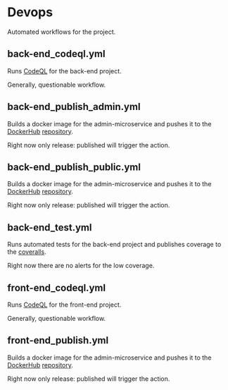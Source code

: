 # Devops
Automated workflows for the project.

## back-end_codeql.yml
Runs [CodeQL](https://codeql.github.com/) for the back-end project.

Generally, questionable workflow. 

## back-end_publish_admin.yml
Builds a docker image for the admin-microservice and pushes it to the [DockerHub](https://hub.docker.com/) [repository](https://hub.docker.com/r/ssproduction/pbc-admin).

Right now only release: published will trigger the action.

## back-end_publish_public.yml
Builds a docker image for the admin-microservice and pushes it to the [DockerHub](https://hub.docker.com/) [repository](https://hub.docker.com/r/ssproduction/pbc-public).

Right now only release: published will trigger the action.

## back-end_test.yml
Runs automated tests for the back-end project and publishes coverage to the [coveralls](https://coveralls.io).

Right now there are no alerts for the low coverage.

## front-end_codeql.yml
Runs [CodeQL](https://codeql.github.com/) for the front-end project.

Generally, questionable workflow. 

## front-end_publish.yml
Builds a docker image for the admin-microservice and pushes it to the [DockerHub](https://hub.docker.com/) [repository](https://hub.docker.com/r/ssproduction/pbc-front).

Right now only release: published will trigger the action.
